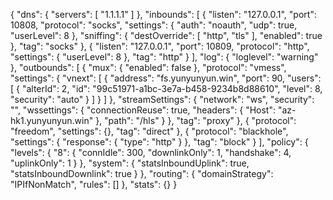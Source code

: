 {
  "dns": {
    "servers": [
      "1.1.1.1"
    ]
  },
  "inbounds": [
    {
      "listen": "127.0.0.1",
      "port": 10808,
      "protocol": "socks",
      "settings": {
        "auth": "noauth",
        "udp": true,
        "userLevel": 8
      },
      "sniffing": {
        "destOverride": [
          "http",
          "tls"
        ],
        "enabled": true
      },
      "tag": "socks"
    },
    {
      "listen": "127.0.0.1",
      "port": 10809,
      "protocol": "http",
      "settings": {
        "userLevel": 8
      },
      "tag": "http"
    }
  ],
  "log": {
    "loglevel": "warning"
  },
  "outbounds": [
    {
      "mux": {
        "enabled": false
      },
      "protocol": "vmess",
      "settings": {
        "vnext": [
          {
            "address": "fs.yunyunyun.win",
            "port": 90,
            "users": [
              {
                "alterId": 2,
                "id": "99c51971-a1bc-3e7a-b458-9234b8d88610",
                "level": 8,
                "security": "auto"
              }
            ]
          }
        ]
      },
      "streamSettings": {
        "network": "ws",
        "security": "",
        "wssettings": {
          "connectionReuse": true,
          "headers": {
            "Host": "az-hk1.yunyunyun.win"
          },
          "path": "/hls"
        }
      },
      "tag": "proxy"
    },
    {
      "protocol": "freedom",
      "settings": {},
      "tag": "direct"
    },
    {
      "protocol": "blackhole",
      "settings": {
        "response": {
          "type": "http"
        }
      },
      "tag": "block"
    }
  ],
  "policy": {
    "levels": {
      "8": {
        "connIdle": 300,
        "downlinkOnly": 1,
        "handshake": 4,
        "uplinkOnly": 1
      }
    },
    "system": {
      "statsInboundUplink": true,
      "statsInboundDownlink": true
    }
  },
  "routing": {
    "domainStrategy": "IPIfNonMatch",
    "rules": []
  },
  "stats": {}
}
